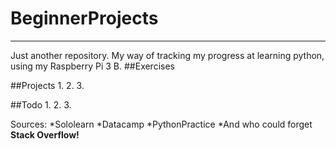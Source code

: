 # BeginnerProjects
---
  Just another repository.
  My way of tracking my progress at learning python, using my Raspberry Pi 3 B.
  ##Exercises
  
  ##Projects
    1.
    2.
    3.
  
  ##Todo
    1. 
    2. 
    3. 
  
  Sources:
    *Sololearn
    *Datacamp
    *PythonPractice
    *And who could forget **Stack Overflow!**
